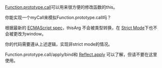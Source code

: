 [Function.prototype.call](https://tc39.es/ecma262/#sec-function.prototype.call)可以用来很方便的修改函数的this。

你能实现一个myCall来模拟Function.prototype.call吗？

根据最新的 [ECMAScript spec](https://tc39.es/ecma262/#sec-function.prototype.call)，thisArg 不会被类型转换，在 [Strict Mode](https://developer.mozilla.org/en-US/docs/Web/JavaScript/Reference/Strict_mode)下也不会被更改为window。

你的代码需要遵从上述逻辑，实现非strict mode的情况。

Function.prototype.call/apply/bind和 [Reflect.apply](https://developer.mozilla.org/zh-CN/docs/Web/JavaScript/Reference/Global_Objects/Reflect/apply) 可以了解，但请不要在这里使用。
